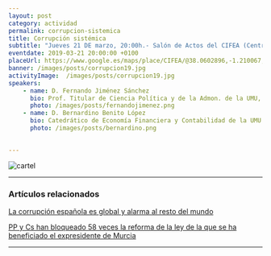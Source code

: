 ```yaml
---
layout: post
category: actividad
permalink: corrupcion-sistemica
title: Corrupción sistémica   
subtitle: "Jueves 21 DE marzo, 20:00h.- Salón de Actos del CIFEA (Centro Integrado de Formación en Experiencias Agrarias).<br/> Antigua Capacitación Agraria.- Molina de Segura"
eventdate: 2019-03-21 20:00:00 +0100
placeUrl: https://www.google.es/maps/place/CIFEA/@38.0602896,-1.210067,15z/data=!4m5!3m4!1s0x0:0x77735b81ea26418f!8m2!3d38.0602896!4d-1.210067
banner: /images/posts/corrupcion19.jpg
activityImage:  /images/posts/corrupcion19.jpg
speakers:  
    - name: D. Fernando Jiménez Sánchez 
      bio: Prof. Titular de Ciencia Política y de la Admon. de la UMU, Experto de GRECO (Grupo de Estados contra la Corrupción) del Consejo de Europa
      photo: /images/posts/fernandojimenez.png
    - name: D. Bernardino Benito López  
      bio: Catedrático de Economía Financiera y Contabilidad de la UMU  
      photo: /images/posts/bernardino.png
    

---
```





![cartel](/images/posts/corrupcion19.jpg)

***

### Artículos relacionados

[La corrupción española es global y alarma al resto del mundo](https://blogs.elconfidencial.com/mundo/las-tres-voces/2017-03-15/corrupcion-espana-global-preocupa-resto-mundo_1347950/)  


[PP y Cs han bloqueado 58 veces la reforma de la ley de la que se ha beneficiado el expresidente de Murcia](https://www.eldiario.es/politica/PP-Ciudadanos-bloqueado-Congreso-instruir_0_848315959.html)

***


